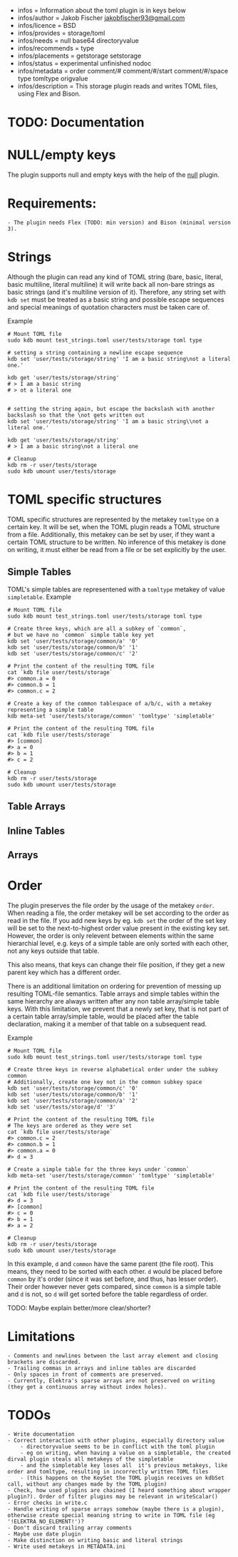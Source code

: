 - infos = Information about the toml plugin is in keys below
- infos/author = Jakob Fischer <jakobfischer93@gmail.com>
- infos/licence = BSD
- infos/provides = storage/toml
- infos/needs = null base64 directoryvalue
- infos/recommends = type
- infos/placements = getstorage setstorage
- infos/status = experimental unfinished nodoc
- infos/metadata = order comment/# comment/#/start comment/#/space type tomltype origvalue
- infos/description = This storage plugin reads and writes TOML files, using Flex and Bison.

# TODO: Documentation

# NULL/empty keys
The plugin supports null and empty keys with the help of the [null](../null/README.md) plugin.

# Requirements:

    - The plugin needs Flex (TODO: min version) and Bison (minimal version 3).

# Strings
Although the plugin can read any kind of TOML string (bare, basic, literal, basic multiline, literal multiline) it will write back all non-bare strings as basic strings (and it's multiline version of it).
Therefore, any string set with `kdb set` must be treated as a basic string and possible escape sequences and special meanings of quotation characters must be taken care of.

Example
```
# Mount TOML file
sudo kdb mount test_strings.toml user/tests/storage toml type

# setting a string containing a newline escape sequence
kdb set 'user/tests/storage/string' 'I am a basic string\not a literal one.'

kdb get 'user/tests/storage/string'
# > I am a basic string
# > ot a literal one


# setting the string again, but escape the backslash with another backslash so that the \not gets written out
kdb set 'user/tests/storage/string' 'I am a basic string\\not a literal one.'

kdb get 'user/tests/storage/string'
# > I am a basic string\not a literal one

# Cleanup
kdb rm -r user/tests/storage
sudo kdb umount user/tests/storage
```

# TOML specific structures
TOML specific structures are represented by the metakey `tomltype` on a certain key.
It will be set, when the TOML plugin reads a TOML structure from a file. Additionally, this metakey can be set by user, if they want a certain TOML structure to be written.
No inference of this metakey is done on writing, it must either be read from a file or be set explicitly by the user.

## Simple Tables
TOML's simple tables are representened with a `tomltype` metakey of value `simpletable`.
Example
```
# Mount TOML file
sudo kdb mount test_strings.toml user/tests/storage toml type

# Create three keys, which are all a subkey of `common`,
# but we have no `common` simple table key yet
kdb set 'user/tests/storage/common/a' '0'
kdb set 'user/tests/storage/common/b' '1'
kdb set 'user/tests/storage/common/c' '2'

# Print the content of the resulting TOML file
cat `kdb file user/tests/storage`
#> common.a = 0
#> common.b = 1
#> common.c = 2

# Create a key of the common tablespace of a/b/c, with a metakey representing a simple table
kdb meta-set 'user/tests/storage/common' 'tomltype' 'simpletable'

# Print the content of the resulting TOML file
cat `kdb file user/tests/storage`
#> [common]
#> a = 0
#> b = 1
#> c = 2

# Cleanup
kdb rm -r user/tests/storage
sudo kdb umount user/tests/storage
```


## Table Arrays

## Inline Tables

## Arrays

# Order
The plugin preserves the file order by the usage of the metakey `order`. When reading a file, the order metakey will be set according to the order as read in the file.
If you add new keys by eg. `kdb set` the order of the set key will be set to the next-to-highest order value present in the existing key set.
However, the order is only relevent between elements within the same hierarchial level, e.g. keys of a simple table are only sorted with each other, not any keys outside that table.

This also means, that keys can change their file position, if they get a new parent key which has a different order.

There is an additional limitation on ordering for prevention of messing up resulting TOML-file semantics.
Table arrays and simple tables within the same hierarchy are always written after any non table array/simple table keys.
With this limitation, we prevent that a newly set key, that is not part of a certain table array/simple table, would be placed after the table declaration, making it a member of that table on a subsequent read.

Example
```
# Mount TOML file
sudo kdb mount test_strings.toml user/tests/storage toml type

# Create three keys in reverse alphabetical order under the subkey common
# Additionally, create one key not in the common subkey space
kdb set 'user/tests/storage/common/c' '0'
kdb set 'user/tests/storage/common/b' '1'
kdb set 'user/tests/storage/common/a' '2'
kdb set 'user/tests/storage/d' '3'

# Print the content of the resulting TOML file
# The keys are ordered as they were set
cat `kdb file user/tests/storage`
#> common.c = 2
#> common.b = 1
#> common.a = 0
#> d = 3

# Create a simple table for the three keys under `common`
kdb meta-set 'user/tests/storage/common' 'tomltype' 'simpletable'

# Print the content of the resulting TOML file
cat `kdb file user/tests/storage`
#> d = 3
#> [common]
#> c = 0
#> b = 1
#> a = 2

# Cleanup
kdb rm -r user/tests/storage
sudo kdb umount user/tests/storage
```
In this example, `d` and `common` have the same parent (the file root). This means, they need to be sorted with each other. `d` would be placed before `common` by it's order (since it was set before, and thus, has lesser order).
Their order however never gets compared, since `common` is a simple table and `d` is not, so `d` will get sorted before the table regardless of order.

TODO: Maybe explain better/more clear/shorter?

# Limitations

	- Comments and newlines between the last array element and closing brackets are discarded.
	- Trailing commas in arrays and inline tables are discarded
	- Only spaces in front of comments are preserved.
	- Currently, Elektra's sparse arrays are not preserved on writing (they get a continuous array without index holes).

# TODOs

	- Write documentation
	- Correct interaction with other plugins, especially directory value
		- directoryvalue seems to be in conflict with the toml plugin
		- eg on writing, when having a value on a simpletable, the created dirval plugin steals all metakeys of the simpletable
		- and the simpletable key loses all  it's previous metakeys, like order and tomltype, resulting in incorrectly written TOML files
		- (this happens on the KeySet the TOML plugin receives on kdbSet call, without any changes made by the TOML plugin)
	- Check, how used plugins are chained (I heard something about wrapper plugin?). Order of filter plugins may be relevant in writeScalar()
	- Error checks in write.c
	- Handle writing of sparse arrays somehow (maybe there is a plugin), otherwise create special meaning string to write in TOML file (eg '!ELEKTRA_NO_ELEMENT!')?
	- Don't discard trailing array comments
	- Maybe use date plugin
	- Make distinction on writing basic and literal strings
	- Write used metakeys in METADATA.ini
